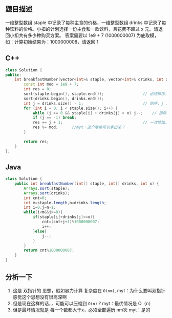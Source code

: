 ## 题目描述
一维整型数组 staple 中记录了每种主食的价格，一维整型数组 drinks 中记录了每种饮料的价格。小扣的计划选择一份主食和一款饮料，且花费不超过 x 元。请返回小扣共有多少种购买方案。
答案需要以 1e9 + 7 (1000000007) 为底取模，如：计算初始结果为：1000000008，请返回 1


## C++

```cpp
class Solution {
public:
    int breakfastNumber(vector<int>& staple, vector<int>& drinks, int x) {
        const int mod = 1e9 + 7;
        int res = 0;
        sort(staple.begin(), staple.end());                 // 必须排序，不然超时
        sort(drinks.begin(), drinks.end());
        int j = drinks.size() - 1;                          // 倒序，j 从大到小计数
        for (int i = 0; i < staple.size(); i++) {
            while (j >= 0 && staple[i] + drinks[j] > x) j--;    // 排除所有相加 大于 x的
            if (j == -1) break;
            res += j + 1;                                   // 一次性加上 剩余的i
            res %= mod;      //myt：这个取余可以拿出来？
        }
        
        return res;
    }
};

```
## Java

```java
class Solution {
    public int breakfastNumber(int[] staple, int[] drinks, int x) {
        Arrays.sort(staple);
        Arrays.sort(drinks);
        int cnt=0;
        int m=staple.length,n=drinks.length;
        int i=0,j=n-1;
        while(i<m&&j>=0){
            if(staple[i]+drinks[j]<=x){
                cnt=(cnt+j+1)%1000000007;
                i++;
            }else{
                j--;
            }
        }
        return cnt%1000000007;
    }
}

```

## 分析一下
1. 这是 双指针的 思想，假如暴力计算 复杂度在 `O(nm)`,  myt：为什么要叫双指针  感觉这个思想没有很高深啊
2. 但是现在这样的话，，可能可以压缩到 `O(n)` ?   myt：最优情况是 O（n）
3. 但是最坏情况就是 每一个数都大于x，必须全部遍历 nm次    myt：是的
